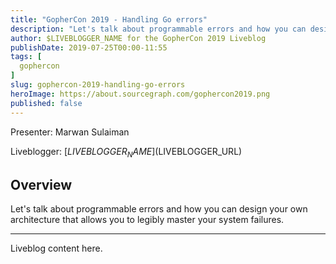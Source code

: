 ```yaml
---
title: "GopherCon 2019 - Handling Go errors"
description: "Let's talk about programmable errors and how you can design your own architecture that allows you to legibly master your system failures."
author: $LIVEBLOGGER_NAME for the GopherCon 2019 Liveblog
publishDate: 2019-07-25T00:00-11:55
tags: [
  gophercon
]
slug: gophercon-2019-handling-go-errors
heroImage: https://about.sourcegraph.com/gophercon2019.png
published: false
---
```


Presenter: Marwan Sulaiman

Liveblogger: [$LIVEBLOGGER_NAME]($LIVEBLOGGER_URL)

## Overview

Let's talk about programmable errors and how you can design your own architecture that allows you to legibly master your system failures.

---

Liveblog content here.
